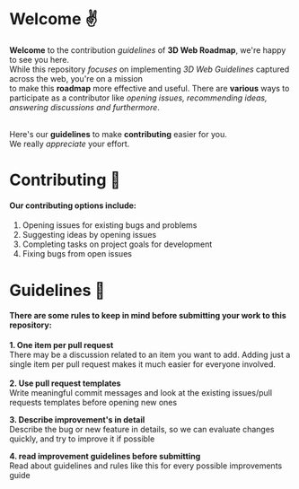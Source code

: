 # Welcome :v:
**Welcome** to the contribution *guidelines* of **3D Web Roadmap**, we're happy to see you here. </br>
While this repository *focuses* on implementing *3D Web Guidelines* captured across the web, you're on a mission </br>
to make this **roadmap** more effective and useful.
There are **various** ways to participate as a contributor like *opening issues, recommending ideas, answering discussions and furthermore*. </br> </br>

Here's our **guidelines** to make **contributing** easier for you. </br>
We really *appreciate* your effort.


# Contributing :rocket:
#### Our contributing options include:
1. Opening issues for existing bugs and problems
2. Suggesting ideas by opening issues
3. Completing tasks on project goals for development
4. Fixing bugs from open issues

# Guidelines :maple_leaf:
#### There are some rules to keep in mind before submitting your work to this repository:
**1. One item per pull request** <br />
There may be a discussion related to an item you want to add. Adding just a single item per pull request makes it much easier for everyone involved. <br /> <br />
**2. Use pull request templates** <br />
Write meaningful commit messages and look at the existing issues/pull requests templates before opening new ones <br />

**3. Describe improvement's in detail** <br />
Describe the bug or new feature in details, so we can evaluate changes quickly, and try to improve it if possible

**4. read improvement guidelines before submitting** <br />
Read about guidelines and rules like this for every possible improvements guide
